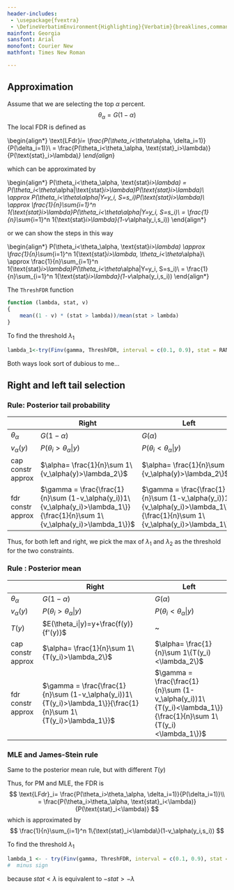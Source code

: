 ```yaml
---
header-includes:
 - \usepackage{fvextra}
 - \DefineVerbatimEnvironment{Highlighting}{Verbatim}{breaklines,commandchars=\\\{\}}
mainfont: Georgia
sansfont: Arial
monofont: Courier New
mathfont: Times New Roman

---
```


## Approximation

Assume that we are selecting the top $\alpha$ percent. 
$$
\theta_\alpha = G(1-\alpha)
$$
The local FDR is defined as 

\begin{align*}
\text{LFdr}_i= \frac{P(\theta_i<\theta_\alpha, \delta_i=1)}{P(\delta_i=1)}\\
= \frac{P(\theta_i<\theta_\alpha, \text{stat}_i>\lambda)}{P(\text{stat}_i>\lambda)*}
\end{align*}

which can be approximated by 

\begin{align*}
P(\theta_i<\theta_\alpha, \text{stat}_i>\lambda) = P(\theta_i<\theta_\alpha|\text{stat}_i>\lambda)P(\text{stat}_i>\lambda)\\
\approx P(\theta_i<\theta_\alpha|Y=y_i, S=s_i)P(\text{stat}_i>\lambda)\\
\approx \frac{1}{n}\sum_{i=1}^n 1\{\text{stat}_i>\lambda\}P(\theta_i<\theta_\alpha|Y=y_i, S=s_i)\\
= \frac{1}{n}\sum_{i=1}^n 1\{\text{stat}_i>\lambda\}(1-v_\alpha(y_i,s_i))
\end{align*}

or we can show the steps in this way

\begin{align*}
P(\theta_i<\theta_\alpha, \text{stat}_i>\lambda) \approx \frac{1}{n}\sum_{i=1}^n 1\{\text{stat}_i>\lambda, \theta_i<\theta_\alpha\}\\
\approx \frac{1}{n}\sum_{i=1}^n 1\{\text{stat}_i>\lambda\}P(\theta_i<\theta_\alpha|Y=y_i, S=s_i)\\
= \frac{1}{n}\sum_{i=1}^n 1\{\text{stat}_i>\lambda\}(1-v_\alpha(y_i,s_i))
\end{align*}

The `ThreshFDR` function 
```r
function (lambda, stat, v)
{
    mean((1 - v) * (stat > lambda))/mean(stat > lambda)
}
```
To find the threshold $\lambda_1$
```r
lambda_1<-try(Finv(gamma, ThreshFDR, interval = c(0.1, 0.9), stat = RANKING_STAT, v = TAIL_PROB), silent = TRUE)
```
Both ways look sort of dubious to me...

## Right and left tail selection

### Rule: Posterior tail probability

|                   | Right                                                                                                                         | Left                                                                                                                          |
| ----------------- | ----------------------------------------------------------------------------------------------------------------------------- | ----------------------------------------------------------------------------------------------------------------------------- |
| $\theta_\alpha$   | $G(1-\alpha)$                                                                                                                 | $G(\alpha)$                                                                                                                   |
| $v_\alpha(y)$     | $P(\theta_i>\theta_\alpha\|y)$                                                                                                | $P(\theta_i<\theta_\alpha\|y)$                                                                                                |
| cap constr approx | $\alpha= \frac{1}{n}\sum 1\{v_\alpha(y)>\lambda_2\}$                                                                          | $\alpha= \frac{1}{n}\sum 1\{v_\alpha(y)>\lambda_2\}$                                                                          |
| fdr constr approx | $\gamma = \frac{\frac{1}{n}\sum (1-v_\alpha(y_i))1\{v_\alpha(y_i)>\lambda_1\}}{\frac{1}{n}\sum 1\{v_\alpha(y_i)>\lambda_1\}}$ | $\gamma = \frac{\frac{1}{n}\sum (1-v_\alpha(y_i))1\{v_\alpha(y_i)>\lambda_1\}}{\frac{1}{n}\sum 1\{v_\alpha(y_i)>\lambda_1\}}$ |

Thus, for both left and right, we pick the max of $\lambda_1$ and $\lambda_2$ as the threshold for the two constraints.

### Rule : Posterior mean

|                   | Right                                                                                                           | Left                                                                                                            |
| ----------------- | --------------------------------------------------------------------------------------------------------------- | --------------------------------------------------------------------------------------------------------------- |
| $\theta_\alpha$   | $G(1-\alpha)$                                                                                                   | $G(\alpha)$                                                                                                     |
| $v_\alpha(y)$     | $P(\theta_i>\theta_\alpha\|y)$                                                                                  | $P(\theta_i<\theta_\alpha\|y)$                                                                                  |
| $T(y)$            | $E(\theta_i\|y)=y+\frac{f(y)}{f'(y)}$                                                                           | ~                                                                                                               |
| cap constr approx | $\alpha= \frac{1}{n}\sum 1\{T(y_i)>\lambda_2\}$                                                                 | $\alpha= \frac{1}{n}\sum 1\{T(y_i)<\lambda_2\}$                                                                 |
| fdr constr approx | $\gamma = \frac{\frac{1}{n}\sum (1-v_\alpha(y_i))1\{T(y_i)>\lambda_1\}}{\frac{1}{n}\sum 1\{T(y_i)>\lambda_1\}}$ | $\gamma = \frac{\frac{1}{n}\sum (1-v_\alpha(y_i))1\{T(y_i)<\lambda_1\}}{\frac{1}{n}\sum 1\{T(y_i)<\lambda_1\}}$ |

### MLE and James-Stein rule

Same to the posterior mean rule, but with different $T(y)$

Thus, for PM and MLE, the FDR is 
$$
\text{LFdr}_i= \frac{P(\theta_i>\theta_\alpha, \delta_i=1)}{P(\delta_i=1)}\\
= \frac{P(\theta_i>\theta_\alpha, \text{stat}_i<\lambda)}{P(\text{stat}_i<\lambda)}
$$
which is approximated by 
$$ 
 \frac{1}{n}\sum_{i=1}^n 1\{\text{stat}_i<\lambda\}(1-v_\alpha(y_i,s_i))
$$

To find the threshold $\lambda_1$
```r
lambda_1 <- - try(Finv(gamma, ThreshFDR, interval = c(0.1, 0.9), stat = -RANKING_STAT, v = TAIL_PROB), silent = TRUE)
#  minus sign
```
because $stat<\lambda$ is equivalent to $-stat>-\lambda$
